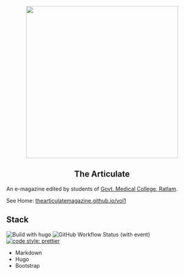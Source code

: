 <p align="center">
<img src="https://raw.githubusercontent.com/thearticulatemagazine/vol1/main/static/images/logo.svg" width=400/>
</p>

<h2 align="center">The Articulate</h2>

An e-magazine edited by students of [Govt. Medical College, Ratlam](http://www.gmcratlam.org/).

See Home: [thearticulatemagazine.github.io/vol1](https://thearticulatemagazine.github.io/vol1/)

## Stack

![Build with hugo](https://img.shields.io/badge/build_with-hugo-pink)
![GitHub Workflow Status (with event)](https://img.shields.io/github/actions/workflow/status/thearticulatemagazine/vol1/hugo.yml)
[![code style: prettier](https://img.shields.io/badge/code_style-prettier-ff69b4.svg?style=flat-square)](https://github.com/prettier/prettier)

- Markdown
- Hugo
- Bootstrap
